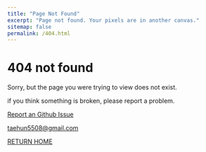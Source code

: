 ```yaml
---
title: "Page Not Found"
excerpt: "Page not found. Your pixels are in another canvas."
sitemap: false
permalink: /404.html
---
```

# 404 not found
Sorry, but the page you were trying to view does not exist.

if you think something is broken, please report a problem.

[Report an Github Issue](https://github.com/minchoCoin/minchoCoin.github.io/issues/new/)

[taehun5508@gmail.com](mailto:taehun5508@gmail.com)

[RETURN HOME](https://minchocoin.github.io/)